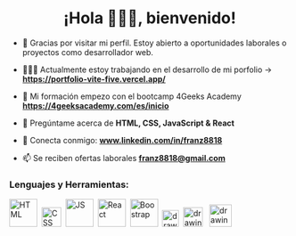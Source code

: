 <h1 align="center">¡Hola 🙋🏻‍♂️, bienvenido!</h1>

- 👀 Gracias por visitar mi perfil. Estoy abierto a oportunidades laborales o proyectos como desarrollador web.

- 👨🏻‍💻 Actualmente estoy trabajando en el desarrollo de mi porfolio ->  **https://portfolio-vite-five.vercel.app/**

- 🌱 Mi formación empezo con el bootcamp 4Geeks Academy **https://4geeksacademy.com/es/inicio**

- 💬 Pregúntame acerca de **HTML, CSS, JavaScript & React** 

- 💼 Conecta conmigo: **www.linkedin.com/in/franz8818** 

- 📫 Se reciben ofertas laborales **franz8818@gmail.com**

### Lenguajes y Herramientas: 
<img src="https://upload.wikimedia.org/wikipedia/commons/thumb/6/61/HTML5_logo_and_wordmark.svg/512px-HTML5_logo_and_wordmark.svg.png" alt="HTML" width="50"/>&nbsp;&nbsp;<img src="https://upload.wikimedia.org/wikipedia/commons/thumb/d/d5/CSS3_logo_and_wordmark.svg/1452px-CSS3_logo_and_wordmark.svg.png" alt="CSS" width="35"/>&nbsp;&nbsp;<img src="https://upload.wikimedia.org/wikipedia/commons/9/99/Unofficial_JavaScript_logo_2.svg" alt="JS" width="50"/>&nbsp;&nbsp;<img src="https://upload.wikimedia.org/wikipedia/commons/thumb/a/a7/React-icon.svg/2300px-React-icon.svg.png" alt="React" width="50"/>&nbsp;&nbsp;<img src="https://upload.wikimedia.org/wikipedia/commons/thumb/b/b2/Bootstrap_logo.svg/1280px-Bootstrap_logo.svg.png" alt="Boostrap" width="50"/>&nbsp;&nbsp;<img src="https://cdn.freebiesupply.com/logos/large/2x/figma-1-logo-png-transparent.png" alt="drawing" width="30"/>&nbsp;&nbsp;<img src="https://upload.wikimedia.org/wikipedia/commons/thumb/7/7b/Adobe_Systems_logo_and_wordmark.svg/1477px-Adobe_Systems_logo_and_wordmark.svg.png" alt="drawing" width="35"/>
&nbsp;&nbsp;<img src="https://upload.wikimedia.org/wikipedia/commons/thumb/c/c3/Python-logo-notext.svg/1200px-Python-logo-notext.svg.png" alt="drawing" width="40"/>
